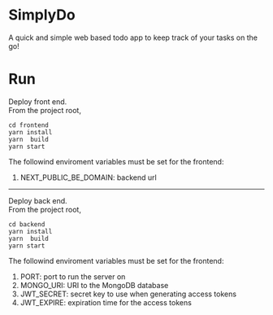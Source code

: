 # SimplyDo
A quick and simple web based todo app to keep track of your tasks on the go!

# Run

Deploy front end.  
From the project root,

```
cd frontend
yarn install
yarn  build
yarn start
```
The followind enviroment variables must be set for the frontend:  
1. NEXT_PUBLIC_BE_DOMAIN: backend url
---
Deploy back end.  
From the project root,

```
cd backend
yarn install
yarn  build
yarn start
```
The followind enviroment variables must be set for the frontend:  
1. PORT: port to run the server on
2. MONGO_URI: URI to the MongoDB database
3. JWT_SECRET: secret key to use when generating access tokens
4. JWT_EXPIRE: expiration time for the access tokens